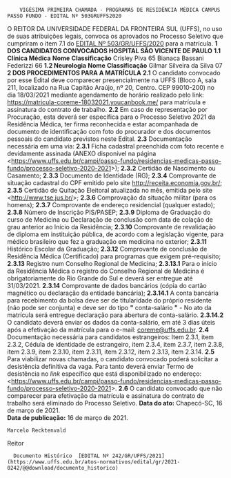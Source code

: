         VIGÉSIMA PRIMEIRA CHAMADA - PROGRAMAS DE RESIDÊNCIA MÉDICA CAMPUS PASSO FUNDO - EDITAL Nº 503GRUFFS2020  

 O REITOR DA UNIVERSIDADE FEDERAL DA FRONTEIRA SUL (UFFS), no uso de suas atribuições legais, convoca os aprovados no Processo Seletivo que cumpriram o item 7.1 do [EDITAL Nº 503/GR/UFFS/2020](https://www.uffs.edu.br/atos-normativos/edital/gr/2020-0503) para a matrícula.     **1 DOS CANDIDATOS CONVOCADOS HOSPITAL SÃO VICENTE DE PAULO**   **1.1 Clínica Médica**      **Nome**     **Classificação**      Crisley Piva   65     Bianaca Bassani Federizzi   66     **1.2 Neurologia**      **Nome**     **Classificação**      Gilmar Silveira da Silva   07        **2 DOS PROCEDIMENTOS PARA A MATRÍCULA**   **2.1**  O candidato convocado por esse Edital deve comparecer presencialmente na UFFS (Bloco A, sala 211, localizado na Rua Capitão Araújo, nº 20, Centro. CEP 99010-200) no dia 18/03/2021 mediante agendamento de horário realizado pelo link: <https://matricula-coreme-18032021.youcanbook.me/> para matrícula e assinatura do contrato de trabalho.  **2.2**  Em caso de representação por Procuração, esta deverá ser específica para o Processo Seletivo 2021 da Residência Médica, ter firma reconhecida e estar acompanhada de documento de identificação com foto do procurador e dos documentos pessoais do candidato previstos neste Edital.  **2.3**  Documentação necessária em uma via:  **2.3.1**  Ficha cadastral preenchida com foto recente e devidamente assinada (ANEXO disponível na página <<https://www.uffs.edu.br/campi/passo-fundo/residencias-medicas-passo-fundo/processo-seletivo-2020-2021>>);  **2.3.2**  Certidão de Nascimento ou Casamento;  **2.3.3**  Documento de Identidade (RG);  **2.3.4**  Comprovante de situação cadastral do CPF emitido pelo site <http://receita.economia.gov.br/>;  **2.3.5**  Certidão de Quitação Eleitoral atualizada no mês, emitida pelo site <<http://www.tse.jus.br/>>;  **2.3.6**  Comprovação da situação militar (para os homens);  **2.3.7**  Comprovante de endereço residencial (qualquer estado);  **2.3.8**  Número de Inscrição PIS/PASEP;  **2.3.9**  Diploma de Graduação do curso de Medicina ou Declaração de conclusão com data de colação de grau anterior ao Início da Residência;  **2.3.10**  Comprovante de revalidação de diploma em instituição pública, de acordo com a legislação vigente, para médico brasileiro que fez a graduação em medicina no exterior;  **2.3.11**  Histórico Escolar da Graduação;  **2.3.12**  Comprovante de conclusão de Residência Médica (Certificado) para programas que exigem pré-requisito;  **2.3.13**  Registro num Conselho Regional de Medicina;  **2.3.13.1**  Para o início da Residência Médica o registro do Conselho Regional de Medicina é obrigatoriamente do Rio Grande do Sul e deverá ser entregue até 31/03/2021.  **2.3.14**  Comprovante de dados bancários (cópia do cartão magnético ou declaração da entidade bancária);  **2.3.14.1**  A conta bancária para recebimento da bolsa deve ser de titularidade do próprio residente (não pode ser conjunta) e deve ser do tipo **"** conta-salário **"**  - No ato da matrícula será entregue declaração para abertura de conta-salário.  **2.3.14.2**  O candidato deverá enviar os dados da conta-salário, em até 3 dias úteis após a efetivação da matrícula para o e-mail: <coreme@uffs.edu.br>.  **2.4**  Documentação necessária para candidatos estrangeiros: Item 2.3.1, item 2.3.2, Cédula de identidade de estrangeiro, item 2.3.4, item 2.3.7, item 2.3.8, item 2.3.9, item 2.3.10, item 2.3.11, item 2.3.12, item 2.3.13, item 2.3.14.  **2.5**  Para viabilizar novas chamadas, o  candidato convocado poderá solicitar a desistência definitiva da vaga. Para tanto deverá enviar Termo de desistência no *link*  específico que está disponibilizado no endereço: <<https://www.uffs.edu.br/campi/passo-fundo/residencias-medicas-passo-fundo/processo-seletivo-2020-2021>>.  **2.6**  O candidato convocado que não comparecer para efetivação da matrícula e assinatura do contrato de trabalho será eliminado do Processo Seletivo.        **Data do ato:** Chapecó-SC, 16 de março de 2021.   
 **Data de publicação:**  16 de março de 2021. 

    Marcelo Recktenvald   
 Reitor 

      Documento Histórico  [EDITAL Nº 242/GR/UFFS/2021](https://www.uffs.edu.br/atos-normativos/edital/gr/2021-0242/@@download/documento_historico)     
      